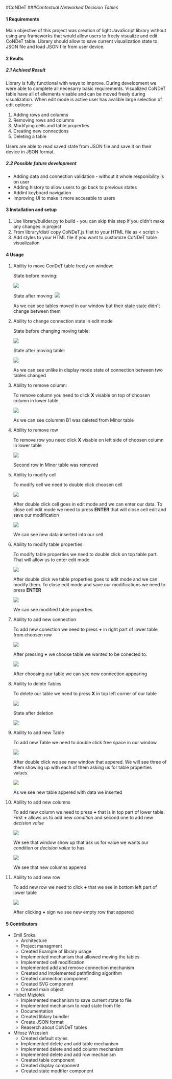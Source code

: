 <!-- -->

#CoNDeT 
###_Contextual Networked Decision Tables_

#### 1 Requirements

Main objective of this project was creation of light JavaScript library without using any frameworks that would allow users to freely visualize and edit CoNDeT table. Library should allow to save current visualization state to JSON file and load JSON file from user device.

#### 2 Reults

##### 2.1 Achived Result
Library is fully functional with ways to improve. During development we were able to complete all necesarry basic requirements. Visualized CoNDeT table have all of ellements visable and can be moved freely during visualization. When edit mode is active user has avalible large selection of edit options:
 1. Adding  rows and columns
 2. Removing rows and columns 
 3. Modifying cells and table properties
 4. Creating new connections
 5. Deleting a table

 Users are able to read saved state from JSON file and save it on their device in JSON format. 

##### 2.2 Possible future development

* Adding data and connection validation - without it whole responibility is on user
* Adding history to allow users to go back to previous states 
* Addint keyboard navigation
* Improving UI to make it more accesable to users

#### 3 Installation and setup

1. Use library/builder.py to build - you can skip this step if you didn't make any changes in project
2. From library/dist/ copy CoNDeT.js filet to your HTML file as < script >
3. Add styles to your HTML file if you want to customize CoNDeT table visualization

#### 4 Usage

1. Ability to move ConDeT table freely on window:
    
    State before moving:
    
    ![](https://github.com/EmilSroka/CoNDeT/blob/main/docs/Pictures/Display1.jpg?raw=true )

    State after moving:
![](https://github.com/EmilSroka/CoNDeT/blob/main/docs/Pictures/Displa2.jpg?raw=true )

    As we can see tables moved in our window but their state state didn't change between them 

2. Ability to change connection state in edit mode
   
   State before changing moving table:

    ![](https://github.com/EmilSroka/CoNDeT/blob/main/docs/Pictures/EditMode1.jpg?raw=true)

    State after moving table:

    ![](https://github.com/EmilSroka/CoNDeT/blob/main/docs/Pictures/editmode2.jpg?raw=true )

    As we can see unlike in display mode state of connection between two tables changed

3.  Ability to remove column:

    To remove column you need to click **X**  visable on top of choosen column in lower table

    ![](https://github.com/EmilSroka/CoNDeT/blob/main/docs/Pictures/editmode3rcolumn.jpg?raw=true )

    As we can see colummn B1 was deleted from Minor table

4. Ability to remove row

    To remove row you need click **X** visable on left side of choosen column in lower table

    ![](https://github.com/EmilSroka/CoNDeT/blob/main/docs/Pictures/editmode4rrow.jpg?raw=true )

    Second row in Minor table was removed

5. Ability to modify cell

    To modify cell we need to double click choosen cell 

    ![](https://github.com/EmilSroka/CoNDeT/blob/main/docs/Pictures/editmode5modifycell1.jpg?raw=true )

    After double click cell goes in edit mode and we can enter our data. To close cell edit mode we need to press **ENTER** that will close cell edit and save our modification

    ![](https://github.com/EmilSroka/CoNDeT/blob/main/docs/Pictures/editmode6modiffcell2.jpg?raw=true )

    We can see new data inserted into our cell

6. Ability to modify table properties

    To modify table properties we need to double click on top table part. That will allow us to enter edit mode  

    ![](https://github.com/EmilSroka/CoNDeT/blob/main/docs/Pictures/editmode7modiffytableproperties.jpg?raw=true )

    After double click we table properties goes to edit mode and we can modify them. To close edit mode and save our modifications we need to press **ENTER**

    ![](https://github.com/EmilSroka/CoNDeT/blob/main/docs/Pictures/editmode7modiffytableproperties2.jpg?raw=true )

    We can see modified table properties.

7. Ability to add new connection

    To add new conection we need to press **+** in right part of lower table from choosen row   

    ![](https://github.com/EmilSroka/CoNDeT/blob/main/docs/Pictures/editmode8addconnection.jpg?raw=true )

    After pressing **+** we choose table we wanted to be conected to.
    
    ![](https://github.com/EmilSroka/CoNDeT/blob/main/docs/Pictures/editmode8addconnection2.jpg?raw=true )

    After choosing our table we can see new connection appearing 

8. Ability to delete Tables

    To delete our table we need to press **X** in top left corner of our table

    ![](https://github.com/EmilSroka/CoNDeT/blob/main/docs/Pictures/editMode9deleteTable.jpg?raw=true )

    State after deletion

    ![](https://github.com/EmilSroka/CoNDeT/blob/main/docs/Pictures/editMode9deleteTable2.jpg?raw=true )


9. Ability to add new Table

    To add new Table we need to double click free space in our window

    ![](https://github.com/EmilSroka/CoNDeT/blob/main/docs/Pictures/editmode10addTable.jpg?raw=true )

    After double click we see new window that appered. We will see three of them showing up with each of them asking us for table properties values.

    ![](https://github.com/EmilSroka/CoNDeT/blob/main/docs/Pictures/editmode10addTable2.jpg?raw=true )

    As we see new table appered with data we inserted 


10. Ability to add new columns

    To add new column we need to press **+** that is in top part of lower table. First **+** allows us to add new _condition_ and second one to add new _decision value_

    ![](https://github.com/EmilSroka/CoNDeT/blob/main/docs/Pictures/editmode11addcolumn.jpg?raw=true )

    We see that window show up that ask us for value we wants our _condition_ or _decision value_ to has
    
    ![](https://github.com/EmilSroka/CoNDeT/blob/main/docs/Pictures/editmode11addcolumn2.jpg?raw=true )

    We see that new columns appered

11. Ability to add new row

    To add new row we need to click **+** that we see in bottom left part of lower table

    ![](https://github.com/EmilSroka/CoNDeT/blob/main/docs/Pictures/editmode12addrow.jpg?raw=true )

    After clicking **+** sign we see new empty row that appered

#### 5 Contributors

* Emil Sroka
    * Architecture
    * Project managment
    * Created Example of library usage
    * Implemented mechanism that allowed moving the tables
    * Implemented cell modification
    * Implemented add and remove connection mechanism
    * Created and implemented pathfinding algorithm
    * Created connection component
    * Created SVG component
    * Created main object
* Hubet Miziołek
    * Implemented mechanism to save current state to file
    * Implemented mechanism to read state from file
    * Documentation
    * Created liblary bundler
    * Create JSON format
    * Reaserch about CoNDeT tables
* Miłosz Wrzesień
    * Created default styles
    * Implemented delete and add table mechanism
    * Implemented delete and add column mechanism
    * Implemented delete and add row mechanism
    * Created table component
    * Created display component
    * Created state modifier component